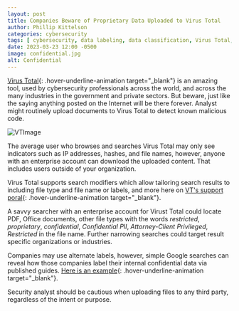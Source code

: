 ```yaml
---
layout: post
title: Companies Beware of Proprietary Data Uploaded to Virus Total
author: Phillip Kittelson
categories: cybersecurity
tags: [ cybersecurity, data labeling, data classification, Virus Total, proprietary  ]
date: 2023-03-23 12:00 -0500
image: confidential.jpg
alt: Confidential
---
```

[Virus Total](https://www.virustotal.com){: .hover-underline-animation target="_blank"} is an amazing tool, used by cybersecurity professionals across the world, and across the many industries in the government and private sectors. But beware, just like the saying anything posted on the Internet will be there forever. Analyst might routinely upload documents to Virus Total to detect known malicious code.

![VTImage](https://www.phillipkittelson.com/assets/images/VTResults.png)

The average user who browses and searches Virus Total may only see indicators such as IP addresses, hashes, and file names, however, anyone with an enterprise account can download the uploaded content. That includes users outside of your organization.

Virus Total supports search modifiers which allow tailoring search results to including file type and file name or labels, and more here on [VT's support poral](https://support.virustotal.com/hc/en-us/articles/360001385897-File-search-modifiers){: .hover-underline-animation target="_blank"}.

A savvy searcher with an enterprise account for Virust Total could locate PDF, Office documents, other file types with the words _restricted_, _proprietary_, _confidential_, _Confidential PII_, _Attorney-Client Privileged_, _Restricted_ in the file name. Further narrowing searches could target result specific organizations or industries.

Companies may use alternate labels, however, simple Google searches can reveal how those companies label their internal confidential data via published guides. [Here is an example](https://www.premera.com/documents/030658.pdf){: .hover-underline-animation target="_blank"}.

Security analyst should be cautious when uploading files to any third party, regardless of the intent or purpose.